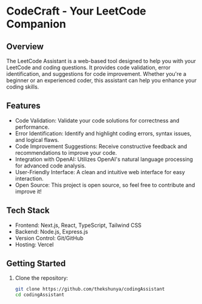 # CodeCraft - Your LeetCode Companion

## Overview

The LeetCode Assistant is a web-based tool designed to help you with your LeetCode and coding questions. It provides code validation, error identification, and suggestions for code improvement. Whether you're a beginner or an experienced coder, this assistant can help you enhance your coding skills.

## Features

- Code Validation: Validate your code solutions for correctness and performance.
- Error Identification: Identify and highlight coding errors, syntax issues, and logical flaws.
- Code Improvement Suggestions: Receive constructive feedback and recommendations to improve your code.
- Integration with OpenAI: Utilizes OpenAI's natural language processing for advanced code analysis.
- User-Friendly Interface: A clean and intuitive web interface for easy interaction.
- Open Source: This project is open source, so feel free to contribute and improve it!

## Tech Stack

- Frontend: Next.js, React, TypeScript, Tailwind CSS
- Backend: Node.js, Express.js
- Version Control: Git/GitHub
- Hosting: Vercel

## Getting Started

1. Clone the repository:

   ```bash
   git clone https://github.com/thekshunya/codingAssistant
   cd codingAssistant
